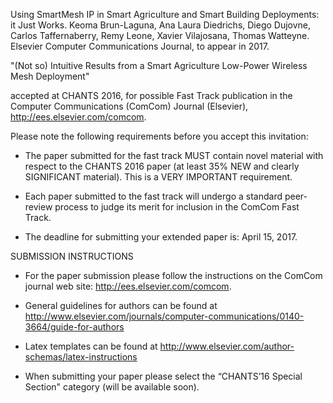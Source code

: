 Using SmartMesh IP in Smart Agriculture and Smart Building Deployments: it Just Works. Keoma Brun-Laguna, Ana Laura Diedrichs, Diego Dujovne,
Carlos Taffernaberry, Remy Leone, Xavier Vilajosana, Thomas Watteyne. Elsevier Computer Communications Journal, to appear in 2017.

"(Not so) Intuitive Results from a Smart Agriculture Low-Power Wireless Mesh Deployment"

accepted at CHANTS 2016, for possible Fast Track publication in the Computer Communications (ComCom) Journal (Elsevier), http://ees.elsevier.com/comcom.

Please note the following requirements before you accept this invitation:

* The paper submitted for the fast track MUST contain novel material with respect to the CHANTS 2016 paper (at least 35% NEW and clearly SIGNIFICANT material). This is a VERY IMPORTANT requirement.

* Each paper submitted to the fast track will undergo a standard peer-review process to judge its merit for inclusion in the ComCom Fast Track.

* The deadline for submitting your extended paper is: April 15, 2017.

SUBMISSION INSTRUCTIONS

* For the paper submission please follow the instructions on the ComCom journal web site: http://ees.elsevier.com/comcom.

* General guidelines for authors can be found at http://www.elsevier.com/journals/computer-communications/0140-3664/guide-for-authors

* Latex templates can be found at http://www.elsevier.com/author-schemas/latex-instructions

* When submitting your paper please select the “CHANTS’16 Special Section" category (will be available soon).
